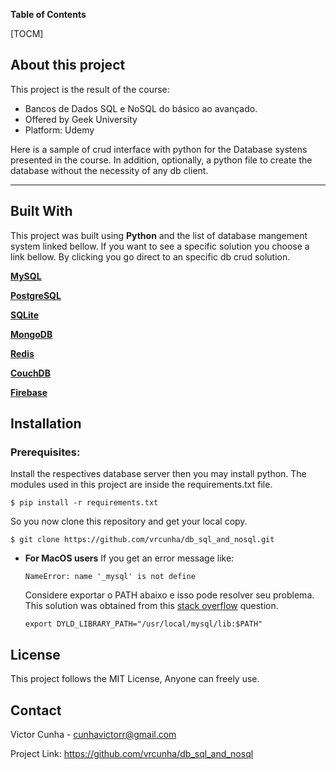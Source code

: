 **Table of Contents**

[TOCM]

## About this project


This project is the result of the course:
- Bancos de Dados SQL e NoSQL do básico ao avançado.
- Offered by Geek University
- Platform: Udemy

Here is a sample of crud interface with python for the Database systens presented in the course. In addition, optionally, a python file to create the database without the necessity of any db client.

----
## Built With
This project was built using __Python__ and the list of database mangement system linked bellow.
If you want to see a specific solution you choose a link bellow. By clicking you go direct to an specific db crud solution.

[**MySQL**](https://github.com/vrcunha/db_sql_and_nosql/tree/main/mysql)

[**PostgreSQL**](https://github.com/vrcunha/db_sql_and_nosql/tree/main/postgres)

[**SQLite**](https://github.com/vrcunha/db_sql_and_nosql/tree/main/sqlite)

[**MongoDB**](https://github.com/vrcunha/db_sql_and_nosql/tree/main/mongo)

[**Redis**](https://github.com/vrcunha/db_sql_and_nosql/tree/main/redis)

[**CouchDB**](https://github.com/vrcunha/db_sql_and_nosql/tree/main/couch)

[**Firebase**](https://github.com/vrcunha/db_sql_and_nosql/tree/main/firebase)

## Installation
### Prerequisites:
Install the respectives database server then you may install python.
The modules used in this project are inside the requirements.txt file.

 `$ pip install -r requirements.txt`

So you now clone this repository and get your local copy.

 `$ git clone https://github.com/vrcunha/db_sql_and_nosql.git`

- **For MacOS users**
	If you get an error message like:

	`NameError: name '_mysql' is not define`

	Considere exportar o PATH abaixo e isso pode resolver seu problema. This solution was obtained from this [stack overflow](https://stackoverflow.com/a/65869751) question.

	`export DYLD_LIBRARY_PATH="/usr/local/mysql/lib:$PATH"`

## License
This project follows the MIT License, Anyone can freely use.

## Contact

Victor Cunha - cunhavictorr@gmail.com

Project Link: https://github.com/vrcunha/db_sql_and_nosql
